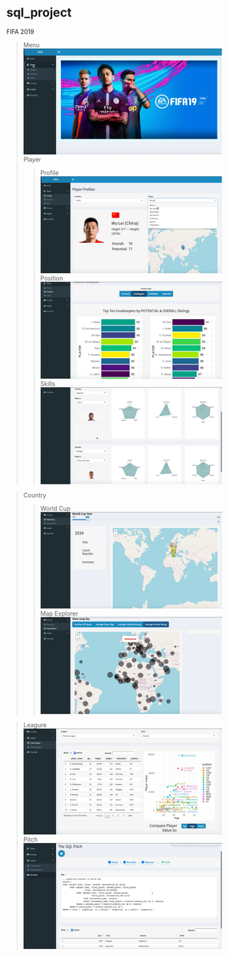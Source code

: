 # sql_project
FIFA 2019

>Menu
![menu](https://github.com/ZhijunLiu96/sql_project/blob/master/figure/1.png)
>Player
>>Profile
![menu](https://github.com/ZhijunLiu96/sql_project/blob/master/figure/2.png)
>>Position
![menu](https://github.com/ZhijunLiu96/sql_project/blob/master/figure/2.1.png)
>>Skills
![menu](https://github.com/ZhijunLiu96/sql_project/blob/master/figure/3.png)

>Country
>>World Cup
![menu](https://github.com/ZhijunLiu96/sql_project/blob/master/figure/4.png)
>>Map Explorer
![menu](https://github.com/ZhijunLiu96/sql_project/blob/master/figure/5.png)

>Leagure
![menu](https://github.com/ZhijunLiu96/sql_project/blob/master/figure/6.png)
>Pitch
![menu](https://github.com/ZhijunLiu96/sql_project/blob/master/figure/7.png)
